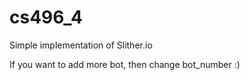 # cs496_4
Simple implementation of Slither.io

If you want to add more bot, then change bot_number :)
